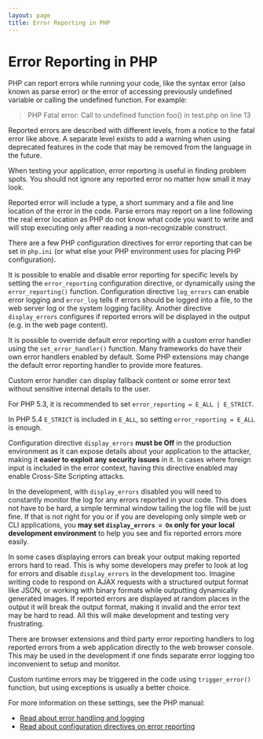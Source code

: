 ```yaml
---
layout: page
title: Error Reporting in PHP
---
```


# Error Reporting in PHP

PHP can report errors while running your code, like the syntax error (also known as parse error) or the error of
accessing previously undefined variable or calling the undefined function. For example:

> PHP Fatal error:  Call to undefined function foo() in test.php on line 13

Reported errors are described with different levels, from a notice to the fatal error like above. A separate level
exists to add a warning when using deprecated features in the code that may be removed from the language in the future.

When testing your application, error reporting is useful in finding problem spots. You should not ignore any reported
error no matter how small it may look.

Reported error will include a type, a short summary and a file and line location of the error in the code. Parse errors
may report on a line following the real error location as PHP do not know what code you want to write and will stop
executing only after reading a non-recognizable construct.

There are a few PHP configuration directives for error reporting that can be set in `php.ini` (or what else your PHP
environment uses for placing PHP configuration).

It is possible to enable and disable error reporting for specific levels by setting the `error_reporting` configuration
directive, or dynamically using the `error_reporting()` function. Configuration directive `log_errors` can enable error
logging and `error_log` tells if errors should be logged into a file, to the web server log or the system logging
facility. Another directive `display_errors` configures if reported errors will be displayed in the output (e.g. in
the web page content).

It is possible to override default error reporting with a custom error handler using the `set_error_handler()` function.
Many frameworks do have their own error handlers enabled by default. Some PHP extensions may change the default error
reporting handler to provide more features.

Custom error handler can display fallback content or some error text without sensitive internal details to the user.

For PHP 5.3, it is recommended to set `error_reporting = E_ALL | E_STRICT`.

In PHP 5.4 `E_STRICT` is included in `E_ALL`, so setting `error_reporting = E_ALL` is enough.

Configuration directive `display_errors` __must be Off__ in the production environment as it can expose details about
your application to the attacker, making it __easier to exploit any security issues__ in it. In cases where foreign
input is included in the error context, having this directive enabled may enable Cross-Site Scripting attacks.

In the development, with `display_errors` disabled you will need to constantly monitor the log for any errors reported
in your code. This does not have to be hard, a simple terminal window tailing the log file will be just fine. If that is
not right for you or if you are developing only simple web or CLI applications, you __may set `display_errors = On` only
for your local development environment__ to help you see and fix reported errors more easily.

In some cases displaying errors can break your output making reported errors hard to read. This is why some developers
may prefer to look at log for errors and disable `display_errors` in the development too. Imagine writing code to
respond on AJAX requests with a structured output format like JSON, or working with binary formats while outputting
dynamically generated images. If reported errors are displayed at random places in the output it will break the output
format, making it invalid and the error text may be hard to read. All this will make development and testing very
frustrating.

There are browser extensions and third party error reporting handlers to log reported errors from a web application
directly to the web browser console. This may be used in the development if one finds separate error logging too
inconvenient to setup and monitor.

Custom runtime errors may be triggered in the code using `trigger_error()` function, but using exceptions is usually a
better choice.

For more information on these settings, see the PHP manual:

* [Read about error handling and logging][errorhandling]
* [Read about configuration directives on error reporting][errorhandling_configuration]

[errorhandling]: http://www.php.net/manual/en/book.errorfunc.php
[errorhandling_configuration]: http://www.php.net/manual/errorfunc.configuration.php

